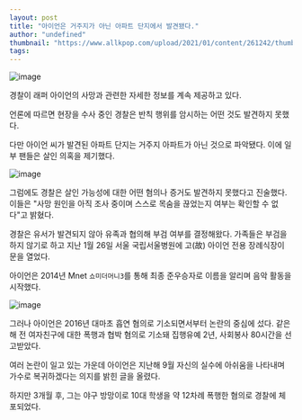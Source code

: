 ```yaml
---
layout: post
title: "아이언은 거주지가 아닌 아파트 단지에서 발견됐다."
author: "undefined"
thumbnail: "https://www.allkpop.com/upload/2021/01/content/261242/thumb/1611682963-image.png"
tags: 
---
```



![image](https://www.allkpop.com/upload/2021/01/content/261242/1611682963-image.png)

경찰이 래퍼 아이언의 사망과 관련한 자세한 정보를 계속 제공하고 있다.

언론에 따르면 현장을 수사 중인 경찰은 반칙 행위를 암시하는 어떤 것도 발견하지 못했다.

다만 아이언 씨가 발견된 아파트 단지는 거주지 아파트가 아닌 것으로 파악됐다. 이에 일부 팬들은 살인 의혹을 제기했다.

![image](https://www.allkpop.com/upload/2021/01/content/261255/1611683729-28-0-35-screenshot.png)

그럼에도 경찰은 살인 가능성에 대한 어떤 혐의나 증거도 발견하지 못했다고 진술했다. 이들은 "사망 원인을 아직 조사 중이며 스스로 목숨을 끊었는지 여부는 확인할 수 없다"고 밝혔다.

경찰은 유서가 발견되지 않아 유족과 협의해 부검 여부를 결정해왔다. 가족들은 부검을 하지 않기로 하고 지난 1월 26일 서울 국립서울병원에 고(故) 아이언 전용 장례식장이 문을 열었다.

아이언은 2014년 Mnet `쇼미더머니3`를 통해 최종 준우승자로 이름을 알리며 음악 활동을 시작했다.

![image](https://www.allkpop.com/upload/2021/01/content/261255/1611683709-image.png)

그러나 아이언은 2016년 대마초 흡연 혐의로 기소되면서부터 논란의 중심에 섰다. 같은 해 전 여자친구에 대한 폭행과 협박 혐의로 기소돼 집행유예 2년, 사회봉사 80시간을 선고받았다.

여러 논란이 일고 있는 가운데 아이언은 지난해 9월 자신의 실수에 아쉬움을 나타내며 가수로 복귀하겠다는 의지를 밝힌 글을 올렸다.

하지만 3개월 후, 그는 야구 방망이로 10대 학생을 약 12차례 폭행한 혐의로 경찰에 체포되었다.